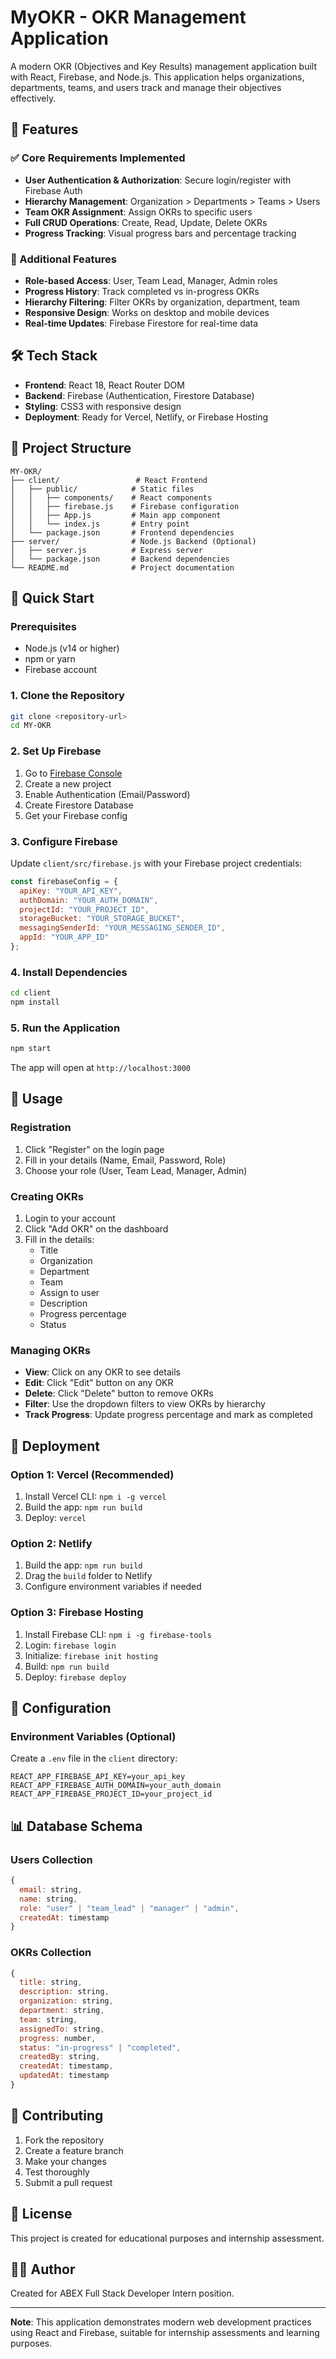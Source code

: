 # MyOKR - OKR Management Application

A modern OKR (Objectives and Key Results) management application built with React, Firebase, and Node.js. This application helps organizations, departments, teams, and users track and manage their objectives effectively.

## 🚀 Features

### ✅ Core Requirements Implemented
- **User Authentication & Authorization**: Secure login/register with Firebase Auth
- **Hierarchy Management**: Organization > Departments > Teams > Users
- **Team OKR Assignment**: Assign OKRs to specific users
- **Full CRUD Operations**: Create, Read, Update, Delete OKRs
- **Progress Tracking**: Visual progress bars and percentage tracking

### 🎯 Additional Features
- **Role-based Access**: User, Team Lead, Manager, Admin roles
- **Progress History**: Track completed vs in-progress OKRs
- **Hierarchy Filtering**: Filter OKRs by organization, department, team
- **Responsive Design**: Works on desktop and mobile devices
- **Real-time Updates**: Firebase Firestore for real-time data

## 🛠️ Tech Stack

- **Frontend**: React 18, React Router DOM
- **Backend**: Firebase (Authentication, Firestore Database)
- **Styling**: CSS3 with responsive design
- **Deployment**: Ready for Vercel, Netlify, or Firebase Hosting

## 📁 Project Structure

```
MY-OKR/
├── client/                 # React Frontend
│   ├── public/            # Static files
│   │   ├── components/    # React components
│   │   ├── firebase.js    # Firebase configuration
│   │   ├── App.js         # Main app component
│   │   └── index.js       # Entry point
│   └── package.json       # Frontend dependencies
├── server/                # Node.js Backend (Optional)
│   ├── server.js          # Express server
│   └── package.json       # Backend dependencies
└── README.md              # Project documentation
```

## 🚀 Quick Start

### Prerequisites
- Node.js (v14 or higher)
- npm or yarn
- Firebase account

### 1. Clone the Repository
```bash
git clone <repository-url>
cd MY-OKR
```

### 2. Set Up Firebase
1. Go to [Firebase Console](https://console.firebase.google.com/)
2. Create a new project
3. Enable Authentication (Email/Password)
4. Create Firestore Database
5. Get your Firebase config

### 3. Configure Firebase
Update `client/src/firebase.js` with your Firebase project credentials:
```javascript
const firebaseConfig = {
  apiKey: "YOUR_API_KEY",
  authDomain: "YOUR_AUTH_DOMAIN",
  projectId: "YOUR_PROJECT_ID",
  storageBucket: "YOUR_STORAGE_BUCKET",
  messagingSenderId: "YOUR_MESSAGING_SENDER_ID",
  appId: "YOUR_APP_ID"
};
```

### 4. Install Dependencies
```bash
cd client
npm install
```

### 5. Run the Application
```bash
npm start
```

The app will open at `http://localhost:3000`

## 📱 Usage

### Registration
1. Click "Register" on the login page
2. Fill in your details (Name, Email, Password, Role)
3. Choose your role (User, Team Lead, Manager, Admin)

### Creating OKRs
1. Login to your account
2. Click "Add OKR" on the dashboard
3. Fill in the details:
   - Title
   - Organization
   - Department
   - Team
   - Assign to user
   - Description
   - Progress percentage
   - Status

### Managing OKRs
- **View**: Click on any OKR to see details
- **Edit**: Click "Edit" button on any OKR
- **Delete**: Click "Delete" button to remove OKRs
- **Filter**: Use the dropdown filters to view OKRs by hierarchy
- **Track Progress**: Update progress percentage and mark as completed

## 🚀 Deployment

### Option 1: Vercel (Recommended)
1. Install Vercel CLI: `npm i -g vercel`
2. Build the app: `npm run build`
3. Deploy: `vercel`

### Option 2: Netlify
1. Build the app: `npm run build`
2. Drag the `build` folder to Netlify
3. Configure environment variables if needed

### Option 3: Firebase Hosting
1. Install Firebase CLI: `npm i -g firebase-tools`
2. Login: `firebase login`
3. Initialize: `firebase init hosting`
4. Build: `npm run build`
5. Deploy: `firebase deploy`

## 🔧 Configuration

### Environment Variables (Optional)
Create a `.env` file in the `client` directory:
```
REACT_APP_FIREBASE_API_KEY=your_api_key
REACT_APP_FIREBASE_AUTH_DOMAIN=your_auth_domain
REACT_APP_FIREBASE_PROJECT_ID=your_project_id
```

## 📊 Database Schema

### Users Collection
```javascript
{
  email: string,
  name: string,
  role: "user" | "team_lead" | "manager" | "admin",
  createdAt: timestamp
}
```

### OKRs Collection
```javascript
{
  title: string,
  description: string,
  organization: string,
  department: string,
  team: string,
  assignedTo: string,
  progress: number,
  status: "in-progress" | "completed",
  createdBy: string,
  createdAt: timestamp,
  updatedAt: timestamp
}
```

## 🤝 Contributing

1. Fork the repository
2. Create a feature branch
3. Make your changes
4. Test thoroughly
5. Submit a pull request

## 📝 License

This project is created for educational purposes and internship assessment.

## 👨‍💻 Author

Created for ABEX Full Stack Developer Intern position.

---

**Note**: This application demonstrates modern web development practices using React and Firebase, suitable for internship assessments and learning purposes. 